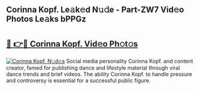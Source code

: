 ## Corinna Kopf. Le𝚊k𝚎d N𝚞𝚍e - Part-ZW7 Vid𝚎o Photos Le𝚊ks bPPGz

# <h2><a href="http://fbdo7oz.evod.top/?m=Corinna+Kopf.">🔗 👉🔴 Corinna Kopf. Vid𝚎o Ph𝚘t𝚘s</a></h2>

[![Corinna Kopf. N𝚞d𝚎s](https://i.imgur.com/8V9OHl7.gif)](http://fbdo7oz.evod.top/?m=Corinna+Kopf.)
Social media personality Corinna Kopf. and content creator, famed for publishing dance and lifestyle material through viral dance trends and brief videos. The ability Corinna Kopf. to handle pressure and controversy is essential for a successful public figure. 
